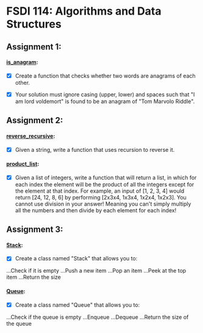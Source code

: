 # FSDI 114: Algorithms and Data Structures

## Assignment 1:

#### [is_anagram](is_anagram.py):

- [x] Create a function that checks whether two words are anagrams of each other.
- [x] Your solution must ignore casing (upper, lower) and spaces such that "I am lord voldemort" is found to be an anagram of "Tom Marvolo Riddle".


## Assignment 2:

#### [reverse_recursive](reverse_recursive.py):

- [x] Given a string, write a function that uses recursion to reverse it.

#### [product_list](product_list.py):
- [x] Given a list of integers, write a function that will return a list, in which for each index the element will be the product of all the integers except for the element at that index. For example, an input of [1, 2, 3, 4] would return [24, 12, 8, 6] by performing [2x3x4, 1x3x4, 1x2x4, 1x2x3]. You cannot use division in your answer! Meaning you can't simply multiply all the numbers and then divide by each element for each index!

## Assignment 3:

#### [Stack](stack.py):

- [x] Create a class named "Stack" that allows you to:

...Check if it is empty
...Push a new item
...Pop an item
...Peek at the top item
...Return the size

#### [Queue](queuq.py):

- [x] Create a class named "Queue" that allows you to:

...Check if the queue is empty
...Enqueue
...Dequeue
...Return the size of the queue